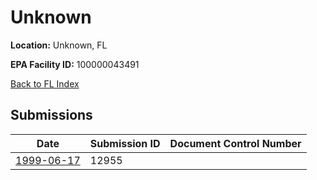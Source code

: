 # Unknown

**Location:** Unknown, FL

**EPA Facility ID:** 100000043491

[Back to FL Index](../../index.md)

## Submissions

| Date | Submission ID | Document Control Number |
|------|--------------|-------------------------|
| [1999-06-17](submissions/12955.md) | 12955 |  |
